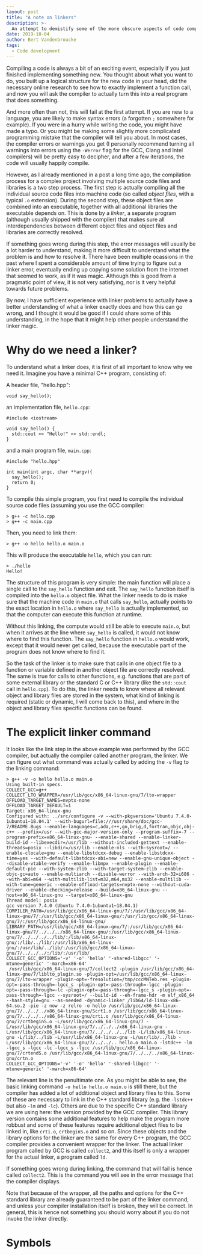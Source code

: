 ```yaml
---
layout: post
title: "A note on linkers"
description: >-
  An attempt to demistify some of the more obscure aspects of code compilation.
date: 2019-10-04
author: Bert Vandenbroucke
tags: 
  - Code development
---
```


Compiling a code is always a bit of an exciting event, especially if you 
just finished implementing something new. You thought about what you 
want to do, you built up a logical structure for the new code in your 
head, did the necessary online research to see how to exactly implement 
a function call, and now you will ask the compiler to actually turn this 
into a real program that does something.

And more often than not, this will fail at the first attempt. If you are 
new to a language, you are likely to make syntax errors (a forgotten `;` 
somewhere for example). If you were in a hurry while writing the code, 
you might have made a typo. Or you might be making some slightly more 
complicated programming mistake that the compiler will tell you about. 
In most cases, the compiler errors or warnings you get (I personally 
recommend turning all warnings into errors using the `-Werror` flag for 
the GCC, Clang and Intel compilers) will be pretty easy to decipher, and 
after a few iterations, the code will usually happily compile.

However, as I already mentioned in a post a long time ago, the 
compilation process for a complex project involving multiple source code 
files and libraries is a two step process. The first step is actually 
compiling all the individual source code files into machine code (so 
called *object files*, with a typical `.o` extension). During the second 
step, these object files are combined into an executable, together with 
all additional libraries the executable depends on. This is done by a 
*linker*, a separate program (although usually shipped with the 
compiler) that makes sure all interdependencies between different object 
files and object files and libraries are correctly resolved.

If something goes wrong during this step, the error messages will 
usually be a lot harder to understand, making it more difficult to 
understand what the problem is and how to resolve it. There have been 
multiple ocassions in the past where I spent a considerable amount of 
time trying to figure out a linker error, eventually ending up copying 
some solution from the internet that seemed to work, as if it was magic. 
Although this is good from a pragmatic point of view, it is not very 
satisfying, nor is it very helpful towards future problems.

By now, I have sufficient experience with linker problems to actually 
have a better understanding of what a linker exactly does and how this 
can go wrong, and I thought it would be good if I could share some of 
this understanding, in the hope that it might help other people 
understand the linker magic.

# Why do we need a linker?

To understand what a linker does, it is first of all important to know 
why we need it. Imagine you have a minimal C++ program, consisting of:

A header file, "hello.hpp":

```
void say_hello();
```

an implementation file, `hello.cpp`:

```
#include <iostream>

void say_hello() {
  std::cout << "Hello!" << std::endl;
}
```

and a main program file, `main.cpp`:

```
#include "hello.hpp"

int main(int argc, char **argv){
  say_hello();
  return 0;
}
```

To compile this simple program, you first need to compile the individual source
code files (assuming you use the GCC compiler:

```
> g++ -c hello.cpp
> g++ -c main.cpp
```

Then, you need to link them:

```
> g++ -o hello hello.o main.o
```

This will produce the executable `hello`, which you can run:

```
> ./hello
Hello!
```

The structure of this program is very simple: the main function will 
place a single call to the `say_hello` function and exit. The 
`say_hello` function itself is compiled into the `hello.o` object file. 
What the linker needs to do is make sure that the machine code in 
`main.o` that calls `say_hello`, actually points to the exact location 
in `hello.o` where `say_hello` is actually implemented, so that the 
computer can execute this function at runtime.

Without this linking, the compute would still be able to execute 
`main.o`, but when it arrives at the line where `say_hello` is called, 
it would not know where to find this function. The `say_hello` function 
in `hello.o` would work, except that it would never get called, because 
the executable part of the program does not know where to find it.

So the task of the linker is to make sure that calls in one object file 
to a function or variable defined in another object file are correctly 
resolved. The same is true for calls to other functions, e.g. functions 
that are part of some external library or the standard C or C++ library 
(like the `std::cout` call in `hello.cpp`). To do this, the linker needs 
to know where all relevant object and library files are stored in the 
system, what kind of linking is required (static or dynamic, I will come 
back to this), and where in the object and library files specific 
functions can be found.

# The explicit linker command

It looks like the link step in the above example was performed by the 
GCC compiler, but actually the compiler called another program, the 
linker. We can figure out what command was actually called by adding the `-v`
flag to the linking command:

```
> g++ -v -o hello hello.o main.o
Using built-in specs.
COLLECT_GCC=g++
COLLECT_LTO_WRAPPER=/usr/lib/gcc/x86_64-linux-gnu/7/lto-wrapper
OFFLOAD_TARGET_NAMES=nvptx-none
OFFLOAD_TARGET_DEFAULT=1
Target: x86_64-linux-gnu
Configured with: ../src/configure -v --with-pkgversion='Ubuntu 7.4.0-1ubuntu1~18.04.1' --with-bugurl=file:///usr/share/doc/gcc-7/README.Bugs --enable-languages=c,ada,c++,go,brig,d,fortran,objc,obj-c++ --prefix=/usr --with-gcc-major-version-only --program-suffix=-7 --program-prefix=x86_64-linux-gnu- --enable-shared --enable-linker-build-id --libexecdir=/usr/lib --without-included-gettext --enable-threads=posix --libdir=/usr/lib --enable-nls --with-sysroot=/ --enable-clocale=gnu --enable-libstdcxx-debug --enable-libstdcxx-time=yes --with-default-libstdcxx-abi=new --enable-gnu-unique-object --disable-vtable-verify --enable-libmpx --enable-plugin --enable-default-pie --with-system-zlib --with-target-system-zlib --enable-objc-gc=auto --enable-multiarch --disable-werror --with-arch-32=i686 --with-abi=m64 --with-multilib-list=m32,m64,mx32 --enable-multilib --with-tune=generic --enable-offload-targets=nvptx-none --without-cuda-driver --enable-checking=release --build=x86_64-linux-gnu --host=x86_64-linux-gnu --target=x86_64-linux-gnu
Thread model: posix
gcc version 7.4.0 (Ubuntu 7.4.0-1ubuntu1~18.04.1) 
COMPILER_PATH=/usr/lib/gcc/x86_64-linux-gnu/7/:/usr/lib/gcc/x86_64-linux-gnu/7/:/usr/lib/gcc/x86_64-linux-gnu/:/usr/lib/gcc/x86_64-linux-gnu/7/:/usr/lib/gcc/x86_64-linux-gnu/
LIBRARY_PATH=/usr/lib/gcc/x86_64-linux-gnu/7/:/usr/lib/gcc/x86_64-linux-gnu/7/../../../x86_64-linux-gnu/:/usr/lib/gcc/x86_64-linux-gnu/7/../../../../lib/:/lib/x86_64-linux-gnu/:/lib/../lib/:/usr/lib/x86_64-linux-gnu/:/usr/lib/../lib/:/usr/lib/gcc/x86_64-linux-gnu/7/../../../:/lib/:/usr/lib/
COLLECT_GCC_OPTIONS='-v' '-o' 'hello' '-shared-libgcc' '-mtune=generic' '-march=x86-64'
 /usr/lib/gcc/x86_64-linux-gnu/7/collect2 -plugin /usr/lib/gcc/x86_64-linux-gnu/7/liblto_plugin.so -plugin-opt=/usr/lib/gcc/x86_64-linux-gnu/7/lto-wrapper -plugin-opt=-fresolution=/tmp/cccMNTeb.res -plugin-opt=-pass-through=-lgcc_s -plugin-opt=-pass-through=-lgcc -plugin-opt=-pass-through=-lc -plugin-opt=-pass-through=-lgcc_s -plugin-opt=-pass-through=-lgcc --sysroot=/ --build-id --eh-frame-hdr -m elf_x86_64 --hash-style=gnu --as-needed -dynamic-linker /lib64/ld-linux-x86-64.so.2 -pie -z now -z relro -o hello /usr/lib/gcc/x86_64-linux-gnu/7/../../../x86_64-linux-gnu/Scrt1.o /usr/lib/gcc/x86_64-linux-gnu/7/../../../x86_64-linux-gnu/crti.o /usr/lib/gcc/x86_64-linux-gnu/7/crtbeginS.o -L/usr/lib/gcc/x86_64-linux-gnu/7 -L/usr/lib/gcc/x86_64-linux-gnu/7/../../../x86_64-linux-gnu -L/usr/lib/gcc/x86_64-linux-gnu/7/../../../../lib -L/lib/x86_64-linux-gnu -L/lib/../lib -L/usr/lib/x86_64-linux-gnu -L/usr/lib/../lib -L/usr/lib/gcc/x86_64-linux-gnu/7/../../.. hello.o main.o -lstdc++ -lm -lgcc_s -lgcc -lc -lgcc_s -lgcc /usr/lib/gcc/x86_64-linux-gnu/7/crtendS.o /usr/lib/gcc/x86_64-linux-gnu/7/../../../x86_64-linux-gnu/crtn.o
COLLECT_GCC_OPTIONS='-v' '-o' 'hello' '-shared-libgcc' '-mtune=generic' '-march=x86-64'
```

The relevant line is the penultimate one. As you might be able to see, 
the basic linking command `-o hello hello.o main.o` is still there, but 
the compiler has added a lot of additional object and library files to 
this. Some of these are necessary to link in the C++ standard library 
(e.g. the `-lstdc++` but also `-lm` and `-lc`). Others are due to the 
specific C++ standard library we are using here: the version provided by 
the GCC compiler. This library version contains some additional features 
to help make the program more robbust and some of these features require 
additional object files to be linked in, like `crti.o`, `crtbeginS.o` 
and so on. Since these objects and the library options for the linker 
are the same for every C++ program, the GCC compiler provides a 
convenient wrapper for the linker. The actual linker program called by 
GCC is called `collect2`, and this itself is only a wrapper for the 
actual linker, a program called `ld`.

If something goes wrong during linking, the command that will fail is 
hence called `collect2`. This is the command you will see in the error 
message that the compiler displays.

Note that because of the wrapper, all the paths and options for the C++ 
standard library are already guaranteed to be part of the linker 
command, and unless your compiler installation itself is broken, they 
will be correct. In general, this is hence not something you should 
worry about if you do not invoke the linker directly.

# Symbols
